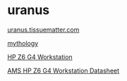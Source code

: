 # uranus
[uranus.tissuematter.com](uranus.tissuematter.com)

[mythology](https://en.wikipedia.org/wiki/Uranus_(mythology))

[HP Z6 G4 Workstation](https://store.hp.com/us/en/pdp/hp-z6-g4-workstation)

[AMS HP Z6 G4 Workstation Datasheet](http://www8.hp.com/h20195/v2/GetDocument.aspx?docname=4aa7-0827enuc)
